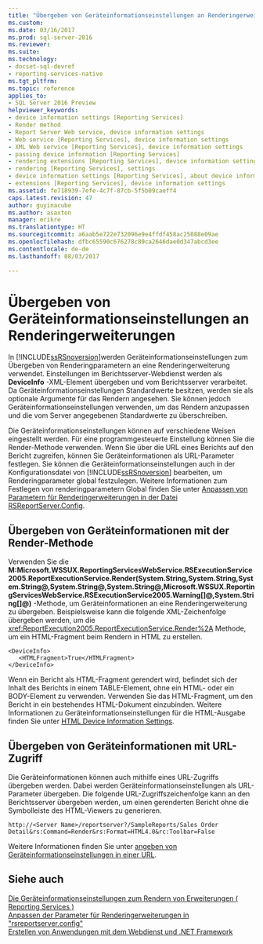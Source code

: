 ```yaml
---
title: "Übergeben von Geräteinformationseinstellungen an Renderingerweiterungen | Microsoft Docs"
ms.custom: 
ms.date: 03/16/2017
ms.prod: sql-server-2016
ms.reviewer: 
ms.suite: 
ms.technology:
- docset-sql-devref
- reporting-services-native
ms.tgt_pltfrm: 
ms.topic: reference
applies_to:
- SQL Server 2016 Preview
helpviewer_keywords:
- device information settings [Reporting Services]
- Render method
- Report Server Web service, device information settings
- Web service [Reporting Services], device information settings
- XML Web service [Reporting Services], device information settings
- passing device information [Reporting Services]
- rendering extensions [Reporting Services], device information settings
- rendering [Reporting Services], settings
- device information settings [Reporting Services], about device information settings
- extensions [Reporting Services], device information settings
ms.assetid: fe718939-7efe-4c7f-87cb-5f5b09caeff4
caps.latest.revision: 47
author: guyinacube
ms.author: asaxton
manager: erikre
ms.translationtype: HT
ms.sourcegitcommit: a6aab5e722e732096e9e4ffdf458ac25088e09ae
ms.openlocfilehash: dfbc65590c676278c89ca2646dae0d347abcd3ee
ms.contentlocale: de-de
ms.lasthandoff: 08/03/2017

---
```

# <a name="passing-device-information-settings-to-rendering-extensions"></a>Übergeben von Geräteinformationseinstellungen an Renderingerweiterungen
  In [!INCLUDE[ssRSnoversion](../../../includes/ssrsnoversion-md.md)]werden Geräteinformationseinstellungen zum Übergeben von Renderingparametern an eine Renderingerweiterung verwendet. Einstellungen im Berichtsserver-Webdienst werden als **DeviceInfo** -XML-Element übergeben und vom Berichtsserver verarbeitet. Da Geräteinformationseinstellungen Standardwerte besitzen, werden sie als optionale Argumente für das Rendern angesehen. Sie können jedoch Geräteinformationseinstellungen verwenden, um das Rendern anzupassen und die vom Server angegebenen Standardwerte zu überschreiben.  
  
 Die Geräteinformationseinstellungen können auf verschiedene Weisen eingestellt werden. Für eine programmgesteuerte Einstellung können Sie die Render-Methode verwenden. Wenn Sie über die URL eines Berichts auf den Bericht zugreifen, können Sie Geräteinformationen als URL-Parameter festlegen. Sie können die Geräteinformationseinstellungen auch in der Konfigurationsdatei von [!INCLUDE[ssRSnoversion](../../../includes/ssrsnoversion-md.md)] bearbeiten, um Renderingparameter global festzulegen. Weitere Informationen zum Festlegen von renderingparametern Global finden Sie unter [Anpassen von Parametern für Renderingerweiterungen in der Datei RSReportServer.Config](../../../reporting-services/customize-rendering-extension-parameters-in-rsreportserver-config.md).  
  
## <a name="passing-device-information-using-the-render-method"></a>Übergeben von Geräteinformationen mit der Render-Methode  
 Verwenden Sie die **M:Microsoft.WSSUX.ReportingServicesWebService.RSExecutionService2005.ReportExecutionService.Render(System.String,System.String,System.String@,System.String@,System.String@,Microsoft.WSSUX.ReportingServicesWebService.RSExecutionService2005.Warning[]@,System.String[]@)** -Methode, um Geräteinformationen an eine Renderingerweiterung zu übergeben. Beispielsweise kann die folgende XML-Zeichenfolge übergeben werden, um die <xref:ReportExecution2005.ReportExecutionService.Render%2A> Methode, um ein HTML-Fragment beim Rendern in HTML zu erstellen.  
  
```  
<DeviceInfo>  
   <HTMLFragment>True</HTMLFragment>  
</DeviceInfo>  
```  
  
 Wenn ein Bericht als HTML-Fragment gerendert wird, befindet sich der Inhalt des Berichts in einem TABLE-Element, ohne ein HTML- oder ein BODY-Element zu verwenden. Verwenden Sie das HTML-Fragment, um den Bericht in ein bestehendes HTML-Dokument einzubinden. Weitere Informationen zu Geräteinformationseinstellungen für die HTML-Ausgabe finden Sie unter [HTML Device Information Settings](../../../reporting-services/html-device-information-settings.md).  
  
## <a name="passing-device-information-using-url-access"></a>Übergeben von Geräteinformationen mit URL-Zugriff  
 Die Geräteinformationen können auch mithilfe eines URL-Zugriffs übergeben werden. Dabei werden Geräteinformationseinstellungen als URL-Parameter übergeben. Die folgende URL-Zugriffszeichenfolge kann an den Berichtsserver übergeben werden, um einen gerenderten Bericht ohne die Symbolleiste des HTML-Viewers zu generieren.  
  
```  
http://<Server Name>/reportserver?/SampleReports/Sales Order Detail&rs:Command=Render&rs:Format=HTML4.0&rc:Toolbar=False  
```  
  
 Weitere Informationen finden Sie unter [angeben von Geräteinformationseinstellungen in einer URL](../../../reporting-services/specify-device-information-settings-in-a-url.md).  
  
## <a name="see-also"></a>Siehe auch  
 [Die Geräteinformationseinstellungen zum Rendern von Erweiterungen &#40; Reporting Services &#41;](../../../reporting-services/device-information-settings-for-rendering-extensions-reporting-services.md)   
 [Anpassen der Parameter für Renderingerweiterungen in "rsreportserver.config"](../../../reporting-services/customize-rendering-extension-parameters-in-rsreportserver-config.md)   
 [Erstellen von Anwendungen mit dem Webdienst und .NET Framework](../../../reporting-services/report-server-web-service/net-framework/building-applications-using-the-web-service-and-the-net-framework.md)  
  
  
